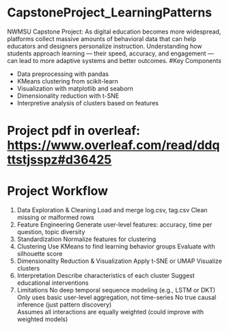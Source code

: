 # CapstoneProject_LearningPatterns
NWMSU Capstone Project: As digital education becomes more widespread, platforms collect massive amounts of behavioral data that can help educators and designers personalize instruction. Understanding how students approach learning — their speed, accuracy, and engagement — can lead to more adaptive systems and better outcomes.
#Key Components
  - Data preprocessing with pandas
  - KMeans clustering from scikit-learn
  - Visualization with matplotlib and seaborn
  - Dimensionality reduction with t-SNE
  - Interpretive analysis of clusters based on features


# Project pdf in overleaf: <https://www.overleaf.com/read/ddqttstjsspz#d36425>

# Project Workflow
  1. Data Exploration & Cleaning
    Load and merge log.csv, tag.csv
    Clean missing or malformed rows
  2. Feature Engineering
    Generate user-level features: accuracy, time per question, topic diversity
  3. Standardization
    Normalize features for clustering
  4. Clustering
    Use KMeans to find learning behavior groups
    Evaluate with silhouette score
  5. Dimensionality Reduction & Visualization
    Apply t-SNE or UMAP
    Visualize clusters
  6. Interpretation
    Describe characteristics of each cluster
    Suggest educational interventions
  7. Limitations
    No deep temporal sequence modeling (e.g., LSTM or DKT)
    Only uses basic user-level aggregation, not time-series
    No true causal inference (just pattern discovery)  
    Assumes all interactions are equally weighted (could improve with weighted models)


